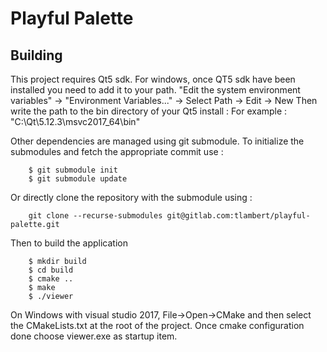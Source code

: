 # Playful Palette
## Building

This project requires Qt5 sdk.
For windows, once QT5 sdk have been installed you need to add it to your path.
"Edit the system environment variables" -> "Environment Variables..." -> Select Path -> Edit -> New 
Then write the path to the bin directory of your Qt5 install : 
For example : 
"C:\Qt\5.12.3\msvc2017_64\bin"

Other dependencies are managed using git submodule.
To initialize the submodules and fetch the appropriate commit use :

```
    $ git submodule init
    $ git submodule update
```

Or directly clone the repository with the submodule using :

```
    git clone --recurse-submodules git@gitlab.com:tlambert/playful-palette.git
```

Then to build the application
```
    $ mkdir build
    $ cd build
    $ cmake ..
    $ make
	$ ./viewer
```

On Windows with visual studio 2017, File->Open->CMake and then select the CMakeLists.txt at the root of the project.
Once cmake configuration done choose viewer.exe as startup item.